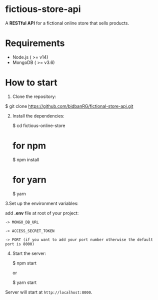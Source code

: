 # fictious-store-api
  A **RESTful API** for a fictional online store that sells products.

# Requirements
  - Node.js ( >= v14)
  - MongoDB ( >= v3.6)

# How to start
1. Clone the repository:

$ git clone https://github.com/bidbanRG/fictional-store-api.git

2. Install the dependencies:

   $ cd fictious-online-store

   # for npm
      $ npm install 
   # for yarn
      $ yarn

3.Set up the environment variables:
    
  add **.env** file at root of your project:
    
    -> MONGO_DB_URL
    
    -> ACCESS_SECRET_TOKEN
    
    -> PORT (if you want to add your port number otherwise the default port is 8000)
    
4. Start the server:

   $ npm start

    or

   $ yarn start
  

Server will start at `http://localhost:8000`.
  

